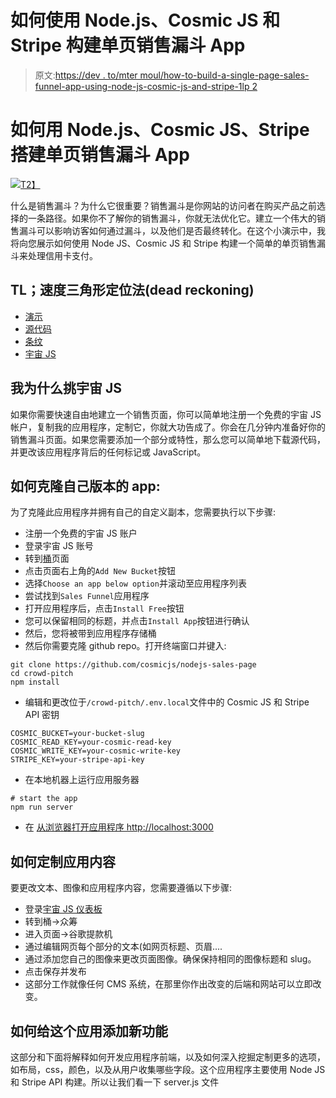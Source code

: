 # 如何使用 Node.js、Cosmic JS 和 Stripe 构建单页销售漏斗 App

> 原文:[https://dev . to/mter moul/how-to-build-a-single-page-sales-funnel-app-using-node-js-cosmic-js-and-stripe-1lp 2](https://dev.to/mtermoul/how-to-build-a-single-page-sales-funnel-app-using-node-js-cosmic-js-and-stripe-1lp2)

# [](#how-to-build-a-singlepage-sales-funnel-app-using-nodejs-cosmic-js-and-stripe)如何用 Node.js、Cosmic JS、Stripe 搭建单页销售漏斗 App

[![](../Images/3aecd26f4ab084eeb0c1237098680ce5.png)T2】](https://res.cloudinary.com/practicaldev/image/fetch/s--xWs7PSkb--/c_limit%2Cf_auto%2Cfl_progressive%2Cq_auto%2Cw_880/https://cosmic-s3.imgix.net/fba84950-7534-11e9-97c3-f3f149e9cf49-smartmockupsmain.jpg%3Fw%3D1000)

什么是销售漏斗？为什么它很重要？销售漏斗是你网站的访问者在购买产品之前选择的一条路径。如果你不了解你的销售漏斗，你就无法优化它。建立一个伟大的销售漏斗可以影响访客如何通过漏斗，以及他们是否最终转化。在这个小演示中，我将向您展示如何使用 Node JS、Cosmic JS 和 Stripe 构建一个简单的单页销售漏斗来处理信用卡支付。

## TL；速度三角形定位法(dead reckoning)

*   [演示](https://cosmicjs.com/apps/single-page-sales-funnel)
*   [源代码](https://github.com/cosmicjs/nodejs-sales-page)
*   [条纹](https://stripe.com/docs/stripe-js/elements/quickstart/)
*   [宇宙 JS](https://cosmicjs.com/)

## [](#why-did-i-pick-cosmic-js)我为什么挑宇宙 JS

如果你需要快速自由地建立一个销售页面，你可以简单地注册一个免费的宇宙 JS 帐户，复制我的应用程序，定制它，你就大功告成了。你会在几分钟内准备好你的销售漏斗页面。如果您需要添加一个部分或特性，那么您可以简单地下载源代码，并更改该应用程序背后的任何标记或 JavaScript。

## [](#how-to-clone-your-own-version-of-this-app)如何克隆自己版本的 app:

为了克隆此应用程序并拥有自己的自定义副本，您需要执行以下步骤:

*   注册一个免费的宇宙 JS 账户
*   登录宇宙 JS 账号
*   转到[桶](https://cosmicjs.com/buckets)页面
*   点击页面右上角的`Add New Bucket`按钮
*   选择`Choose an app below option`并滚动至应用程序列表
*   尝试找到`Sales Funnel`应用程序
*   打开应用程序后，点击`Install Free`按钮
*   您可以保留相同的标题，并点击`Install App`按钮进行确认
*   然后，您将被带到应用程序存储桶
*   然后你需要克隆 github repo。打开终端窗口并键入:

```
git clone https://github.com/cosmicjs/nodejs-sales-page
cd crowd-pitch
npm install 
```

*   编辑和更改位于`/crowd-pitch/.env.local`文件中的 Cosmic JS 和 Stripe API 密钥

```
COSMIC_BUCKET=your-bucket-slug
COSMIC_READ_KEY=your-cosmic-read-key
COSMIC_WRITE_KEY=your-cosmic-write-key
STRIPE_KEY=your-stripe-api-key 
```

*   在本地机器上运行应用服务器

```
# start the app
npm run server 
```

*   在 [从浏览器打开应用程序 http://localhost:3000](http://localhost:3000)

## [](#how-to-customize-the-application-content)如何定制应用内容

要更改文本、图像和应用程序内容，您需要遵循以下步骤:

*   登录[宇宙 JS 仪表板](https://cosmicjs.com/buckets)
*   转到桶->众筹
*   进入页面->谷歌提款机
*   通过编辑网页每个部分的文本(如网页标题、页眉....
*   通过添加您自己的图像来更改页面图像。确保保持相同的图像标题和 slug。
*   点击保存并发布
*   这部分工作就像任何 CMS 系统，在那里你作出改变的后端和网站可以立即改变。

## [](#how-to-add-new-features-to-this-application)如何给这个应用添加新功能

这部分和下面将解释如何开发应用程序前端，以及如何深入挖掘定制更多的选项，如布局，css，颜色，以及从用户收集哪些字段。这个应用程序主要使用 Node JS 和 Stripe API 构建。所以让我们看一下 server.js 文件